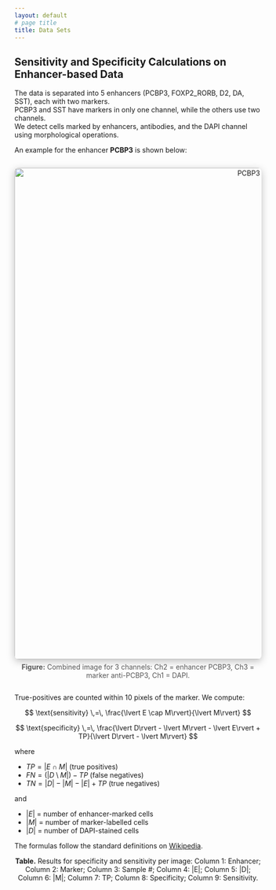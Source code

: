 ```yaml
---
layout: default
# page title
title: Data Sets
---
```


## Sensitivity and Specificity Calculations on Enhancer-based Data

The data is separated into 5 enhancers (PCBP3, FOXP2_RORB, D2, DA, SST), each with two markers.  
PCBP3 and SST have markers in only one channel, while the others use two channels.  
We detect cells marked by enhancers, antibodies, and the DAPI channel using morphological operations.

An example for the enhancer **PCBP3** is shown below:

<div style="text-align:center; margin:2em 0;">
  <img src="{{ '/assets/images/PCBp3_antiPCBp3.png' | relative_url }}" alt="PCBP3 Example" style="width:1000px; height:auto; object-fit:contain; border-radius:8px; box-shadow:0 4px 16px rgba(0,0,0,0.25);">
  <div style="margin-top:0.5em; color:#555; font-size:1em;"><strong>Figure:</strong> Combined image for 3 channels: Ch2 = enhancer PCBP3, Ch3 = marker anti-PCBP3, Ch1 = DAPI.</div>
</div>

True-positives are counted within 10 pixels of the marker. We compute:

<script src="https://cdnjs.cloudflare.com/ajax/libs/mathjax/2.7.4/MathJax.js?config=default"></script>

$$
\text{sensitivity} \,=\, \frac{\lvert E \cap M\rvert}{\lvert M\rvert}
$$

$$
\text{specificity} \,=\, \frac{\lvert D\rvert - \lvert M\rvert - \lvert E\rvert + TP}{\lvert D\rvert - \lvert M\rvert}
$$

where

- $TP = \lvert E \cap M\rvert$ (true positives)  
- $FN = (\lvert D \setminus M\rvert) - TP$ (false negatives)  
- $TN = \lvert D\rvert - \lvert M\rvert - \lvert E\rvert + TP$ (true negatives)

and

- $\lvert E\rvert$ = number of enhancer-marked cells  
- $\lvert M\rvert$ = number of marker-labelled cells  
- $\lvert D\rvert$ = number of DAPI-stained cells

The formulas follow the standard definitions on [Wikipedia](https://en.wikipedia.org/wiki/Sensitivity_and_specificity).

<p align="center">
<strong>Table.</strong> Results for specificity and sensitivity per image:  
Column 1: Enhancer;  Column 2: Marker;  Column 3: Sample #;  Column 4: |E|;  Column 5: |D|;  Column 6: |M|;  Column 7: TP;  Column 8: Specificity;  Column 9: Sensitivity.
</p>

<div id="enhancer-table-container" style="overflow-x:auto; margin:2em 0;"></div>

<!-- PapaParse and thumbnail JS -->
<script src="https://cdn.jsdelivr.net/npm/papaparse@5.4.1/papaparse.min.js"></script>
<script>
  // Build Google Drive thumbnail URL from file ID
  function driveThumbnailURL(fileId, size = 80) {
    return `https://drive.google.com/thumbnail?id=${fileId}&sz=${size}`;
  }

  // Fetch CSV and render table
  fetch('/assets/data/example2.csv')
    .then(res => res.text())
    .then(csv => {
      Papa.parse(csv, {
        header: true,
        skipEmptyLines: true,
        complete(results) {
          const data = results.data;
          let html = '<table style="border-collapse:collapse;width:100%;font-size:1em;font-family:Segoe UI,Arial,sans-serif;">';
          html += '<thead><tr style="background:#f2f2f2;">';

          // headers
          Object.keys(data[0]).forEach(key => {
            html += `<th style="padding:8px;border:1px solid #ddd;">${key}</th>`;
          });
          html += '</tr></thead><tbody>';

          // rows
          data.forEach((row, i) => {
            html += `<tr style="background:${i % 2 === 0 ? '#fff' : '#f9f9f9'};">`;
            Object.entries(row).forEach(([key, cell]) => {
              let content = cell;
              if (key === 'ThumbnailID' && cell) {
                const thumb = driveThumbnailURL(cell);
                content = `<img src="${thumb}" width="80" style="border-radius:4px;" alt="thumb"/>`;
              }
              html += `<td style="padding:8px;border:1px solid #ddd;text-align:center;">${content}</td>`;
            });
            html += '</tr>';
          });

          html += '</tbody></table>';
          document.getElementById('enhancer-table-container').innerHTML = html;
        }
      });
    })
    .catch(err => console.error('CSV load error:', err));
</script>
